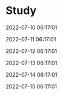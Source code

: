 # Study


2022-07-10 06:17:01

2022-07-11 06:17:01

2022-07-12 06:17:01

2022-07-13 06:17:01

2022-07-14 06:17:01

2022-07-15 06:17:01


